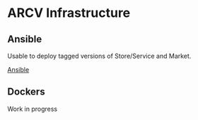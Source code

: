 # ARCV Infrastructure

## Ansible

Usable to deploy tagged versions of Store/Service and Market.

[Ansible](ansible/README.md)

## Dockers

Work in progress